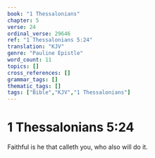 ```yaml
---
book: "1 Thessalonians"
chapter: 5
verse: 24
ordinal_verse: 29646
ref: "1 Thessalonians 5:24"
translation: "KJV"
genre: "Pauline Epistle"
word_count: 11
topics: []
cross_references: []
grammar_tags: []
thematic_tags: []
tags: ["Bible","KJV","1 Thessalonians"]
---
```


# 1 Thessalonians 5:24

Faithful is he that calleth you, who also will do it.
